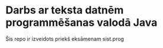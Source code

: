 # Darbs ar teksta datnēm programmēšanas valodā Java
Šis repo ir izveidots priekš eksāmenam sist.prog
